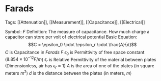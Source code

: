 # Farads
Tags: [[Attenuation]], [[Measurement]], [[Capacitance]], [[Electrical]]

Symbol: $F$
Definition: The measure of capacitance. How much charge a capacitor can store per volt of electrical potential
Basic Equation:
$$C = \epsilon_0 \cdot \epsilon_r \cdot \frac{A}{d}$$
$C$ is Capacitance in *Farads* $F$
$\epsilon_0$ is Permittivity of free space constant ($8.854 \times 10^{-12} F/m$)
$\epsilon_r$ is Relative Permittivity of the material between plates (Dimensionless, air has $\epsilon_r ≈ 1$)
$A$ is the area of one of the plates (in square meters $m^2$)
$d$ is the distance between the plates (in meters, $m$)


